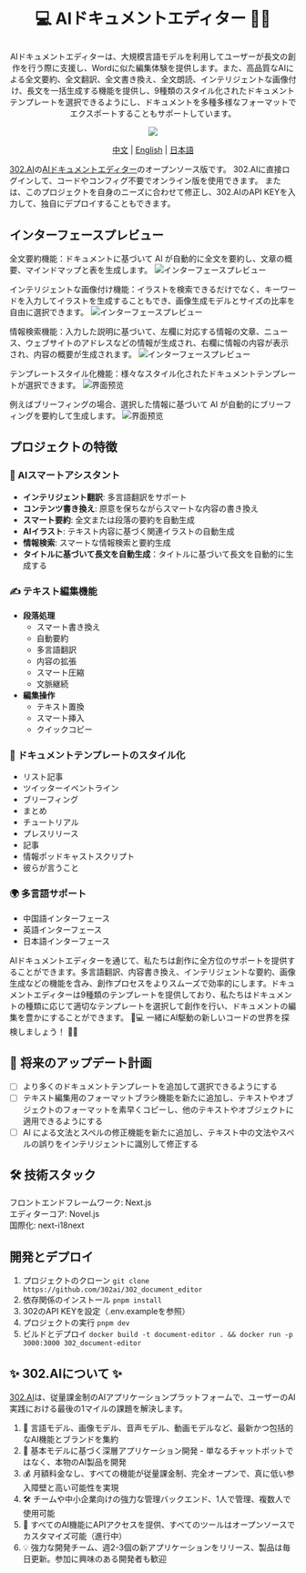 # <p align="center">💻 AIドキュメントエディター 🚀✨</p>

<p align="center">AIドキュメントエディターは、大規模言語モデルを利用してユーザーが長文の創作を行う際に支援し、Wordに似た編集体験を提供します。また、高品質なAIによる全文要約、全文翻訳、全文書き換え、全文朗読、インテリジェントな画像付け、長文を一括生成する機能を提供し、9種類のスタイル化されたドキュメントテンプレートを選択できるようにし、ドキュメントを多種多様なフォーマットでエクスポートすることもサポートしています。 </p>

<p align="center"><a href="https://302.ai/tools/word/" target="blank"><img src="https://file.302ai.cn/gpt/imgs/badge/21212.png" /></a></p >

<p align="center"><a href="README zh.md">中文</a> | <a href="README.md">English</a> | <a href="README_ja.md">日本語</a></p>


[302.AI](https://302.ai)の[AIドキュメントエディター](https://302.ai/tools/word/)のオープンソース版です。
302.AIに直接ログインして、コードやコンフィグ不要でオンライン版を使用できます。
または、このプロジェクトを自身のニーズに合わせて修正し、302.AIのAPI KEYを入力して、独自にデプロイすることもできます。

## インターフェースプレビュー
全文要約機能：ドキュメントに基づいて AI が自動的に全文を要約し、文章の概要、マインドマップと表を生成します。
![インターフェースプレビュー](docs/preview.jpg)    

インテリジェントな画像付け機能：イラストを検索できるだけでなく、キーワードを入力してイラストを生成することもでき、画像生成モデルとサイズの比率を自由に選択できます。
![インターフェースプレビュー](docs/preview2.jpg)   

情報検索機能：入力した説明に基づいて、左欄に対応する情報の文章、ニュース、ウェブサイトのアドレスなどの情報が生成され、右欄に情報の内容が表示され、内容の概要が生成されます。
![インターフェースプレビュー](docs/preview3.jpg)    

テンプレートスタイル化機能：様々なスタイル化されたドキュメントテンプレートが選択できます。
![界面预览](docs/文档编辑1.png)     

例えばブリーフィングの場合、選択した情報に基づいて AI が自動的にブリーフィングを要約して生成します。
![界面预览](docs/文档编辑2.png)   


## プロジェクトの特徴

### 🤖 AIスマートアシスタント
- **インテリジェント翻訳**: 多言語翻訳をサポート
- **コンテンツ書き換え**: 原意を保ちながらスマートな内容の書き換え
- **スマート要約**: 全文または段落の要約を自動生成
- **AIイラスト**: テキスト内容に基づく関連イラストの自動生成
- **情報検索**: スマートな情報検索と要約生成
- **タイトルに基づいて長文を自動生成**：タイトルに基づいて長文を自動的に生成する

### ✍️ テキスト編集機能
- **段落処理**
  - スマート書き換え
  - 自動要約
  - 多言語翻訳
  - 内容の拡張
  - スマート圧縮
  - 文脈継続
- **編集操作**
  - テキスト置換
  - スマート挿入
  - クイックコピー

### 🌟 ドキュメントテンプレートのスタイル化
- リスト記事
- ツイッターイベントライン
- ブリーフィング
- まとめ
- チュートリアル
- プレスリリース
- 記事
- 情報ポッドキャストスクリプト
- 彼らが言うこと

### 🌍 多言語サポート
- 中国語インターフェース
- 英語インターフェース
- 日本語インターフェース

AIドキュメントエディターを通じて、私たちは創作に全方位のサポートを提供することができます。多言語翻訳、内容書き換え、インテリジェントな要約、画像生成などの機能を含み、創作プロセスをよりスムーズで効率的にします。ドキュメントエディターは9種類のテンプレートを提供しており、私たちはドキュメントの種類に応じて適切なテンプレートを選択して創作を行い、ドキュメントの編集を豊かにすることができます。 🎉💻 一緒にAI駆動の新しいコードの世界を探検しましょう！ 🌟🚀

## 🚩 将来のアップデート計画
- [ ] より多くのドキュメントテンプレートを追加して選択できるようにする
- [ ] テキスト編集用のフォーマットブラシ機能を新たに追加し、テキストやオブジェクトのフォーマットを素早くコピーし、他のテキストやオブジェクトに適用できるようにする
- [ ] AI による文法とスペルの修正機能を新たに追加し、テキスト中の文法やスペルの誤りをインテリジェントに識別して修正する

## 🛠️ 技術スタック
フロントエンドフレームワーク: Next.js <br>
エディターコア: Novel.js <br>
国際化: next-i18next <br>

## 開発とデプロイ
1. プロジェクトのクローン `git clone https://github.com/302ai/302_document_editor`
2. 依存関係のインストール `pnpm install`
3. 302のAPI KEYを設定（.env.exampleを参照）
4. プロジェクトの実行 `pnpm dev`
5. ビルドとデプロイ `docker build -t document-editor . && docker run -p 3000:3000 302_document-editor`


## ✨ 302.AIについて ✨
[302.AI](https://302.ai)は、従量課金制のAIアプリケーションプラットフォームで、ユーザーのAI実践における最後の1マイルの課題を解決します。
1. 🧠 言語モデル、画像モデル、音声モデル、動画モデルなど、最新かつ包括的なAI機能とブランドを集約
2. 🚀 基本モデルに基づく深層アプリケーション開発 - 単なるチャットボットではなく、本物のAI製品を開発
3. 💰 月額料金なし、すべての機能が従量課金制、完全オープンで、真に低い参入障壁と高い可能性を実現
4. 🛠 チームや中小企業向けの強力な管理バックエンド、1人で管理、複数人で使用可能
5. 🔗 すべてのAI機能にAPIアクセスを提供、すべてのツールはオープンソースでカスタマイズ可能（進行中）
6. 💡 強力な開発チーム、週2-3個の新アプリケーションをリリース、製品は毎日更新。参加に興味のある開発者も歓迎
